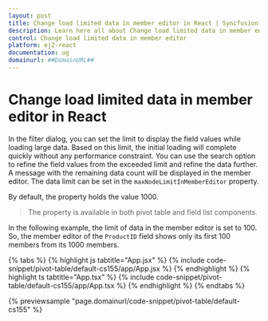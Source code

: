 ```yaml
---
layout: post
title: Change load limited data in member editor in React | Syncfusion
description: Learn here all about Change load limited data in member editor in Syncfusion React Pivotview component of Syncfusion Essential JS 2 and more.
control: Change load limited data in member editor 
platform: ej2-react
documentation: ug
domainurl: ##DomainURL##
---
```


# Change load limited data in member editor in React

In the filter dialog, you can set the limit to display the field values while loading large data. Based on this limit, the initial loading will complete quickly without any performance constraint. You can use the search option to refine the field values from the exceeded limit and refine the data further. A message with the remaining data count will be displayed in the member editor. The data limit can be set in the `maxNodeLimitInMemberEditor` property.

By default, the property holds the value 1000.

> The property is available in both pivot table and field list components.

In the following example, the limit of data in the member editor is set to 100. So, the member editor of the `ProductID` field shows only its first 100 members from its 1000 members.

{% tabs %}
{% highlight js tabtitle="App.jsx" %}
{% include code-snippet/pivot-table/default-cs155/app/App.jsx %}
{% endhighlight %}
{% highlight ts tabtitle="App.tsx" %}
{% include code-snippet/pivot-table/default-cs155/app/App.tsx %}
{% endhighlight %}
{% endtabs %}

 {% previewsample "page.domainurl/code-snippet/pivot-table/default-cs155" %}
